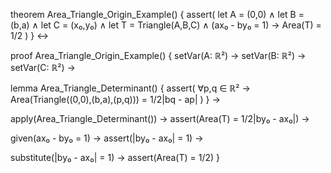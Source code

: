 theorem Area_Triangle_Origin_Example() {
  assert(
    let A = (0,0) ∧ 
    let B = (b,a) ∧
    let C = (x₀,y₀) ∧
    let T = Triangle(A,B,C) ∧
    (ax₀ - by₀ = 1) →
    Area(T) = 1/2
  )
} ↔

proof Area_Triangle_Origin_Example() {
  setVar(A: ℝ²) →
  setVar(B: ℝ²) →
  setVar(C: ℝ²) →
  
  lemma Area_Triangle_Determinant() {
    assert(
      ∀p,q ∈ ℝ² →
      Area(Triangle((0,0),(b,a),(p,q))) = 1/2|bq - ap|
    )
  } →
  
  apply(Area_Triangle_Determinant()) →
  assert(Area(T) = 1/2|by₀ - ax₀|) →
  
  given(ax₀ - by₀ = 1) →
  assert(|by₀ - ax₀| = 1) →
  
  substitute(|by₀ - ax₀| = 1) →
  assert(Area(T) = 1/2)
}